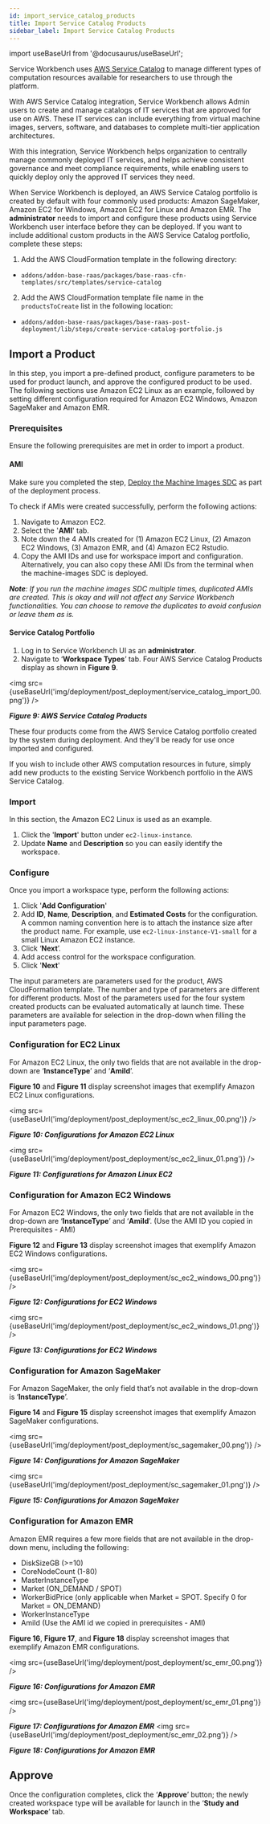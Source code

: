 ```yaml
---
id: import_service_catalog_products
title: Import Service Catalog Products
sidebar_label: Import Service Catalog Products
---
```


import useBaseUrl from '@docusaurus/useBaseUrl';

Service Workbench uses [AWS Service Catalog](https://aws.amazon.com/servicecatalog/?aws-service-catalog.sort-by=item.additionalFields.createdDate&aws-service-catalog.sort-order=desc)
to manage different types of computation resources available for researchers to use through the platform.

With AWS Service Catalog integration, Service Workbench allows Admin users to create and manage catalogs of IT services
that are approved for use on AWS. These IT services can include everything from virtual machine images,
servers, software, and databases to complete multi-tier application architectures.

With this integration, Service Workbench helps organization to centrally manage commonly deployed IT services,
and helps achieve consistent governance and meet compliance requirements,
while enabling users to quickly deploy only the approved IT services they need.


When Service Workbench is deployed, an AWS Service Catalog portfolio is created by default with four commonly used products: Amazon SageMaker, Amazon EC2 for Windows, Amazon EC2 for Linux and Amazon EMR. The **administrator** needs to import and configure these products using Service Workbench user interface before they can be deployed. If you want to include additional custom products in the AWS Service Catalog portfolio, complete these steps: 

1. Add the AWS CloudFormation template in the following directory:
* `addons/addon-base-raas/packages/base-raas-cfn-templates/src/templates/service-catalog`
2. Add the AWS CloudFormation template file name in the `productsToCreate` list in the following location: 
* `addons/addon-base-raas/packages/base-raas-post-deployment/lib/steps/create-service-catalog-portfolio.js`

## Import a Product

In this step, you import a pre-defined product, configure parameters to be used for product launch, and approve the configured product to be used. The following sections use Amazon EC2 Linux as an example, followed by setting different configuration required for Amazon EC2 Windows, Amazon SageMaker and Amazon EMR.

### Prerequisites
Ensure the following prerequisites are met in order to import a product. 

#### AMI

Make sure you completed the step, [Deploy the Machine Images SDC](/deployment/deployment/index#deploy-the-machine-images-sdc)
as part of the deployment process. 

To check if AMIs were created successfully, perform the following actions: 
  
1. Navigate to Amazon EC2. 
2. Select the '**AMI**' tab. 
3. Note down the 4 AMIs created for (1) Amazon EC2 Linux, (2) Amazon EC2 Windows, (3) Amazon EMR, and (4) Amazon EC2 Rstudio. 
4. Copy the AMI IDs and use for workspace import and configuration. Alternatively, you can also copy these AMI IDs from the terminal when the machine-images SDC is deployed.

_**Note**: If you run the machine images SDC multiple times, duplicated AMIs are created. This is okay and will not affect any Service Workbench functionalities. You can choose to remove the duplicates to avoid confusion or leave them as is._


#### Service Catalog Portfolio

1. Log in to Service Workbench UI as an **administrator**.
2. Navigate to ‘**Workspace Types**’ tab. Four AWS Service Catalog Products display as shown in **Figure 9**.

<img src={useBaseUrl('img/deployment/post_deployment/service_catalog_import_00.png')} />

***Figure 9: AWS Service Catalog Products***

These four products come from the AWS Service Catalog portfolio created by the system during deployment. And they'll be ready for use once imported and configured.

If you wish to include other AWS computation resources in future, simply add new products to the existing Service Workbench portfolio in the AWS Service Catalog.

### Import

In this section, the Amazon EC2 Linux is used as an example.

1. Click the '**Import**' button under `ec2-linux-instance`. 
2. Update **Name** and **Description** so you can easily identify the workspace.

### Configure

Once you import a workspace type, perform the following actions: 

1. Click '**Add Configuration**'
2. Add **ID**, **Name**, **Description**, and **Estimated Costs** for the configuration. A common naming convention here is to attach the instance size after the product name. For example, use `ec2-linux-instance-V1-small` for a small Linux Amazon EC2 instance. 
3. Click ‘**Next**’.
4. Add access control for the workspace configuration.
5. Click '**Next**'

The input parameters are parameters used for the product, AWS CloudFormation template. The number and type of parameters are different for different products. Most of the parameters used for the four system created products can be evaluated automatically at launch time. These parameters are available for selection in the drop-down when filling the input parameters page.

### Configuration for EC2 Linux

For Amazon EC2 Linux, the only two fields that are not available in the drop-down are ‘**InstanceType**’ and ‘**AmiId**’.

**Figure 10** and **Figure 11** display screenshot images that exemplify Amazon EC2 Linux configurations.

<img src={useBaseUrl('img/deployment/post_deployment/sc_ec2_linux_00.png')} />

***Figure 10: Configurations for Amazon EC2 Linux***

<img src={useBaseUrl('img/deployment/post_deployment/sc_ec2_linux_01.png')} />

***Figure 11: Configurations for Amazon Linux EC2***

### Configuration for Amazon EC2 Windows

For Amazon EC2 Windows, the only two fields that are not available in the drop-down are ‘**InstanceType**’ and ‘**AmiId**’. (Use the AMI ID you copied in Prerequisites - AMI)

**Figure 12** and **Figure 13** display screenshot images that exemplify Amazon EC2 Windows configurations.

<img src={useBaseUrl('img/deployment/post_deployment/sc_ec2_windows_00.png')} />

***Figure 12: Configurations for EC2 Windows*** 

<img src={useBaseUrl('img/deployment/post_deployment/sc_ec2_windows_01.png')} />

***Figure 13: Configurations for EC2 Windows*** 

### Configuration for Amazon SageMaker

For Amazon SageMaker, the only field that’s not available in the drop-down is ‘**InstanceType**’.

**Figure 14** and **Figure 15** display screenshot images that exemplify Amazon SageMaker configurations.

<img src={useBaseUrl('img/deployment/post_deployment/sc_sagemaker_00.png')} />

***Figure 14: Configurations for Amazon SageMaker*** 

<img src={useBaseUrl('img/deployment/post_deployment/sc_sagemaker_01.png')} />

***Figure 15: Configurations for Amazon SageMaker*** 

### Configuration for Amazon EMR

Amazon EMR requires a few more fields that are not available in the drop-down menu, including the following: 
- DiskSizeGB (>=10)
- CoreNodeCount (1-80)
- MasterInstanceType
- Market (ON_DEMAND / SPOT)
- WorkerBidPrice (only applicable when Market = SPOT. Specify 0 for Market = ON_DEMAND)
- WorkerInstanceType
- AmiId (Use the AMI id we copied in prerequisites - AMI)

**Figure 16**, **Figure 17**, and **Figure 18** display screenshot images that exemplify Amazon EMR configurations. 

<img src={useBaseUrl('img/deployment/post_deployment/sc_emr_00.png')} />

***Figure 16: Configurations for Amazon EMR*** 

<img src={useBaseUrl('img/deployment/post_deployment/sc_emr_01.png')} />

***Figure 17: Configurations for Amazon EMR***
<img src={useBaseUrl('img/deployment/post_deployment/sc_emr_02.png')} />

***Figure 18: Configurations for Amazon EMR*** 

## Approve

Once the configuration completes, click the ‘**Approve**’ button; the newly created workspace type will be available for launch in the ‘**Study and Workspace**’ tab.

